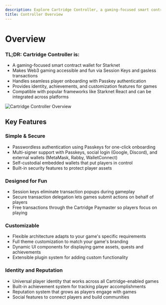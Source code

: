 ```yaml
---
description: Explore Cartridge Controller, a gaming-focused smart contract wallet that makes Web3 gaming accessible and fun with features like session keys, identity management, and customization options.
title: Controller Overview
---
```


# Overview

### TL;DR: Cartridge Controller is:

-   A gaming-focused smart contract wallet for Starknet
-   Makes Web3 gaming accessible and fun via Session Keys and gasless transactions
-   Handles seamless player onboarding with Passkey authentication
-   Provides identity, achievements, and customization features for games  
-   Compatible with popular frameworks like Starknet React and can be integrated across platforms

![Cartridge Controller Overview](/controller.png)

## Key Features

### Simple & Secure

-   Passwordless authentication using Passkeys for one-click onboarding
-   Multi-signer support with Passkeys, social login (Google, Discord), and external wallets (MetaMask, Rabby, WalletConnect)
-   Self-custodial embedded wallets that put players in control
-   Built-in security features to protect player assets

### Designed for Fun

-   Session keys eliminate transaction popups during gameplay
-   Secure transaction delegation lets games submit actions on behalf of players
-   Free transactions through the Cartridge Paymaster so players focus on playing

### Customizable

-   Flexible architecture adapts to your game's specific requirements
-   Full theme customization to match your game's branding
-   Dynamic UI components for displaying game assets, quests and achievements
-   Extensible plugin system for adding custom functionality

### Identity and Reputation

-   Universal player identity that works across all Cartridge-enabled games
-   Built-in achievement system for tracking player accomplishments
-   Reputation system that grows as players engage with games
-   Social features to connect players and build communities
